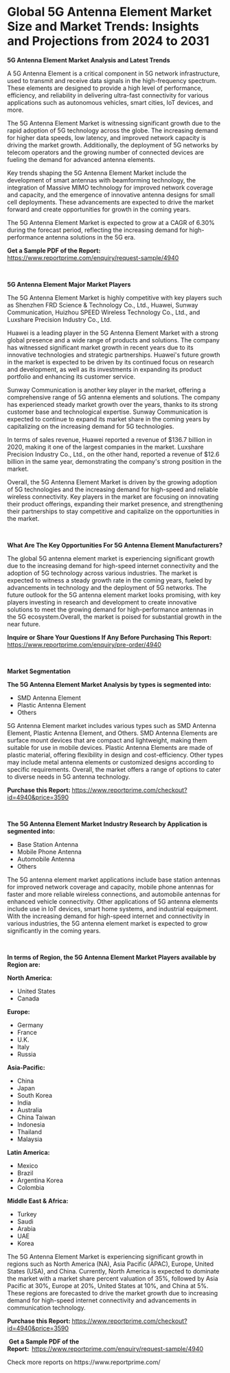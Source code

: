 <p><h1>Global 5G Antenna Element Market Size and Market Trends: Insights and Projections from 2024 to 2031</h1></p><p><strong>5G Antenna Element Market Analysis and Latest Trends</strong></p>
<p><p>A 5G Antenna Element is a critical component in 5G network infrastructure, used to transmit and receive data signals in the high-frequency spectrum. These elements are designed to provide a high level of performance, efficiency, and reliability in delivering ultra-fast connectivity for various applications such as autonomous vehicles, smart cities, IoT devices, and more.</p><p>The 5G Antenna Element Market is witnessing significant growth due to the rapid adoption of 5G technology across the globe. The increasing demand for higher data speeds, low latency, and improved network capacity is driving the market growth. Additionally, the deployment of 5G networks by telecom operators and the growing number of connected devices are fueling the demand for advanced antenna elements.</p><p>Key trends shaping the 5G Antenna Element Market include the development of smart antennas with beamforming technology, the integration of Massive MIMO technology for improved network coverage and capacity, and the emergence of innovative antenna designs for small cell deployments. These advancements are expected to drive the market forward and create opportunities for growth in the coming years.</p><p>The 5G Antenna Element Market is expected to grow at a CAGR of 6.30% during the forecast period, reflecting the increasing demand for high-performance antenna solutions in the 5G era.</p></p>
<p><strong>Get a Sample PDF of the Report:&nbsp;</strong> <a href="https://www.reportprime.com/enquiry/request-sample/4940">https://www.reportprime.com/enquiry/request-sample/4940</a></p>
<p>&nbsp;</p>
<p><strong>5G Antenna Element Major Market Players</strong></p>
<p><p>The 5G Antenna Element Market is highly competitive with key players such as Shenzhen FRD Science & Technology Co., Ltd., Huawei, Sunway Communication, Huizhou SPEED Wireless Technology Co., Ltd., and Luxshare Precision Industry Co., Ltd.</p><p>Huawei is a leading player in the 5G Antenna Element Market with a strong global presence and a wide range of products and solutions. The company has witnessed significant market growth in recent years due to its innovative technologies and strategic partnerships. Huawei's future growth in the market is expected to be driven by its continued focus on research and development, as well as its investments in expanding its product portfolio and enhancing its customer service.</p><p>Sunway Communication is another key player in the market, offering a comprehensive range of 5G antenna elements and solutions. The company has experienced steady market growth over the years, thanks to its strong customer base and technological expertise. Sunway Communication is expected to continue to expand its market share in the coming years by capitalizing on the increasing demand for 5G technologies.</p><p>In terms of sales revenue, Huawei reported a revenue of $136.7 billion in 2020, making it one of the largest companies in the market. Luxshare Precision Industry Co., Ltd., on the other hand, reported a revenue of $12.6 billion in the same year, demonstrating the company's strong position in the market.</p><p>Overall, the 5G Antenna Element Market is driven by the growing adoption of 5G technologies and the increasing demand for high-speed and reliable wireless connectivity. Key players in the market are focusing on innovating their product offerings, expanding their market presence, and strengthening their partnerships to stay competitive and capitalize on the opportunities in the market.</p></p>
<p>&nbsp;</p>
<p><strong>What Are The Key Opportunities For 5G Antenna Element Manufacturers?</strong></p>
<p><p>The global 5G antenna element market is experiencing significant growth due to the increasing demand for high-speed internet connectivity and the adoption of 5G technology across various industries. The market is expected to witness a steady growth rate in the coming years, fueled by advancements in technology and the deployment of 5G networks. The future outlook for the 5G antenna element market looks promising, with key players investing in research and development to create innovative solutions to meet the growing demand for high-performance antennas in the 5G ecosystem.Overall, the market is poised for substantial growth in the near future.</p></p>
<p><strong>Inquire or Share Your Questions If Any Before Purchasing This Report:</strong> <a href="https://www.reportprime.com/enquiry/pre-order/4940">https://www.reportprime.com/enquiry/pre-order/4940</a></p>
<p>&nbsp;</p>
<p><strong>Market Segmentation</strong></p>
<p><strong>The 5G Antenna Element Market Analysis by types is segmented into:</strong></p>
<p><ul><li>SMD Antenna Element</li><li>Plastic Antenna Element</li><li>Others</li></ul></p>
<p><p>5G Antenna Element market includes various types such as SMD Antenna Element, Plastic Antenna Element, and Others. SMD Antenna Elements are surface mount devices that are compact and lightweight, making them suitable for use in mobile devices. Plastic Antenna Elements are made of plastic material, offering flexibility in design and cost-efficiency. Other types may include metal antenna elements or customized designs according to specific requirements. Overall, the market offers a range of options to cater to diverse needs in 5G antenna technology.</p></p>
<p><strong>Purchase this Report:&nbsp;</strong><a href="https://www.reportprime.com/checkout?id=4940&price=3590">https://www.reportprime.com/checkout?id=4940&price=3590</a></p>
<p>&nbsp;</p>
<p><strong>The 5G Antenna Element Market Industry Research by Application is segmented into:</strong></p>
<p><ul><li>Base Station Antenna</li><li>Mobile Phone Antenna</li><li>Automobile Antenna</li><li>Others</li></ul></p>
<p><p>The 5G antenna element market applications include base station antennas for improved network coverage and capacity, mobile phone antennas for faster and more reliable wireless connections, and automobile antennas for enhanced vehicle connectivity. Other applications of 5G antenna elements include use in IoT devices, smart home systems, and industrial equipment. With the increasing demand for high-speed internet and connectivity in various industries, the 5G antenna element market is expected to grow significantly in the coming years.</p></p>
<p>&nbsp;</p>
<p><strong>In terms of Region, the 5G Antenna Element Market Players available by Region are:</strong></p>
<p>
    <p> <strong> North America: </strong>
        <ul>
            <li>United States</li>
            <li>Canada</li>
        </ul>
        </p> 
    <p> <strong> Europe: </strong>
        <ul>
            <li>Germany</li>
            <li>France</li>
            <li>U.K.</li>
            <li>Italy</li>
            <li>Russia</li>
        </ul>
        </p> 
    <p> <strong> Asia-Pacific: </strong>
        <ul>
            <li>China</li>
            <li>Japan</li>
            <li>South Korea</li>
            <li>India</li>
            <li>Australia</li>
            <li>China Taiwan</li>
            <li>Indonesia</li>
            <li>Thailand</li>
            <li>Malaysia</li>
        </ul>
        </p> 
    <p> <strong> Latin America: </strong>
        <ul>
            <li>Mexico</li>
            <li>Brazil</li>
            <li>Argentina Korea</li>
            <li>Colombia</li>
        </ul>
        </p> 
    <p> <strong> Middle East & Africa: </strong>
        <ul>
            <li>Turkey</li>
            <li>Saudi</li>
            <li>Arabia</li>
            <li>UAE</li>
            <li>Korea</li>
        </ul>
    </p>
    </p>
<p><p>The 5G Antenna Element Market is experiencing significant growth in regions such as North America (NA), Asia Pacific (APAC), Europe, United States (USA), and China. Currently, North America is expected to dominate the market with a market share percent valuation of 35%, followed by Asia Pacific at 30%, Europe at 20%, United States at 10%, and China at 5%. These regions are forecasted to drive the market growth due to increasing demand for high-speed internet connectivity and advancements in communication technology.</p></p>
<p><strong>Purchase this Report: </strong><a href="https://www.reportprime.com/checkout?id=4940&price=3590">https://www.reportprime.com/checkout?id=4940&price=3590</a></p>
<p>&nbsp;<strong>Get a Sample PDF of the Report:&nbsp;&nbsp;</strong><a href="https://www.reportprime.com/enquiry/request-sample/4940">https://www.reportprime.com/enquiry/request-sample/4940</a></p>
<p><strong></strong></p>
<p>Check more reports on https://www.reportprime.com/</p>